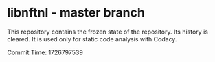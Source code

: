 # libnftnl - master branch

This repository contains the frozen state of the repository.
Its history is cleared. It is used only for static code
analysis with Codacy.

Commit Time: 1726797539